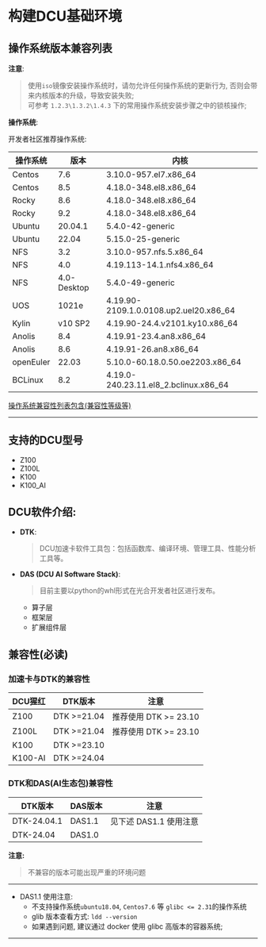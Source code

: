 # 构建DCU基础环境


## 操作系统版本兼容列表


**注意**:

> 使用`iso`镜像安装操作系统时，请勿允许任何操作系统的更新行为, 否则会带来内核版本的升级，导致安装失败; <br>
> 可参考 `1.2.3\1.3.2\1.4.3` 下的常用操作系统安装步骤之中的锁核操作; 

**操作系统**:

开发者社区推荐操作系统:

| 操作系统 | 版本 | 内核 | 
| ------- | ---  | ---- |
| Centos  | 7.6         | 3.10.0-957.el7.x86_64 | 
| Centos  | 8.5         | 4.18.0-348.el8.x86_64 | 
| Rocky   | 8.6         | 4.18.0-348.el8.x86_64 |
| Rocky   | 9.2         | 4.18.0-348.el8.x86_64 |
| Ubuntu  | 20.04.1     |  5.4.0-42-generic  |
| Ubuntu  |  22.04      |  5.15.0-25-generic |
| NFS     |  3.2        |  3.10.0-957.nfs.5.x86_64 |
| NFS     | 4.0         |  4.19.113-14.1.nfs4.x86_64 |
| NFS     | 4.0-Desktop |  5.4.0-49-generic |
| UOS     | 1021e       |  4.19.90-2109.1.0.0108.up2.uel20.x86_64 |
| Kylin   | v10 SP2     |  4.19.90-24.4.v2101.ky10.x86_64 |
| Anolis  | 8.4         | 4.19.91-23.4.an8.x86_64 |
| Anolis  | 8.6         | 4.19.91-26.an8.x86_64 |
| openEuler | 22.03     | 5.10.0-60.18.0.50.oe2203.x86_64 |
| BCLinux   | 8.2       | 4.19.0-240.23.11.el8_2.bclinux.x86_64 |


[操作系统兼容性列表包含(兼容性等级等)](https://docs.qq.com/sheet/DVHdTZHB3RVZOVENI?tab=dklqmf)


---

## 支持的DCU型号

- Z100
- Z100L
- K100 
- K100_AI

## DCU软件介绍:

- **DTK**: 
    > DCU加速卡软件工具包：包括函数库、编译环境、管理工具、性能分析工具等。

- **DAS (DCU AI Software Stack)**: 
    > 目前主要以python的whl形式在光合开发者社区进行发布。
    - 算子层
    - 框架层
    - 扩展组件层


## **兼容性(必读)**

### 加速卡与DTK的兼容性

| DCU猩红 | DTK版本 | 注意 |
| -------  | ------- | ------- |
| Z100     | DTK >=21.04 | 推荐使用 DTK >= 23.10 |
| Z100L    | DTK >=21.04 | 推荐使用 DTK >= 23.10 |
| K100     | DTK >=23.10 | |
| K100-AI  | DTK >=24.04 | |

### DTK和DAS(AI生态包)兼容性

| DTK版本 | DAS版本 | 注意 |
| ------- | ------- | ------- |
|DTK-24.04.1 | DAS1.1 |  见下述 DAS1.1 使用注意 |
|DTK-24.04   | DAS1.0  | |


**注意:**
>  不兼容的版本可能出现严重的环境问题

---
- DAS1.1 使用注意:
    - 不支持操作系统`ubuntu18.04`, `Centos7.6` 等 `glibc <= 2.31`的操作系统
    - glib 版本查看方式: `ldd --version`
    - 如果遇到问题, 建议通过 docker 使用 glibc 高版本的容器系统;

---


